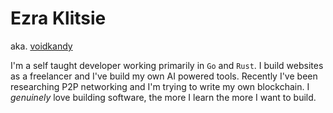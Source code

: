 # Ezra Klitsie
aka. [voidkandy](https://www.voidkandy.space)


I'm a self taught developer working primarily in `Go` and `Rust`. I build websites as a freelancer and I've build my own AI powered tools. Recently I've been researching P2P networking and I'm trying to write my own blockchain. I *genuinely* love building software, the more I learn the more I want to build.


<!--
**voidKandy/voidKandy** is a ✨ _special_ ✨ repository because its `README.md` (this file) appears on your GitHub profile.

Here are some ideas to get you started:


- 🌱 I’m currently learning ...
- 👯 I’m looking to collaborate on ...
- 🤔 I’m looking for help with ...
- 💬 Ask me about ...
- 📫 How to reach me: ...
- 😄 Pronouns: ...
- ⚡ Fun fact: ...
-->
